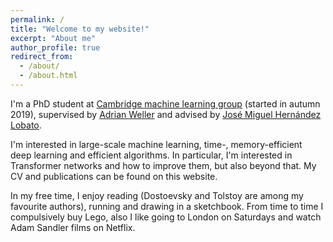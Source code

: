 ```yaml
---
permalink: /
title: "Welcome to my website!"
excerpt: "About me"
author_profile: true
redirect_from: 
  - /about/
  - /about.html
---
```


I'm a PhD student at [Cambridge machine learning group](http://mlg.eng.cam.ac.uk/) (started in autumn 2019), supervised by [Adrian Weller](http://mlg.eng.cam.ac.uk/adrian/) and advised by [José Miguel Hernández Lobato](https://jmhl.org/).

I'm interested in large-scale machine learning, time-, memory-efficient deep learning and efficient algorithms. In particular, I'm interested in Transformer networks and how to improve them, but also beyond that. My CV and publications can be found on this website.

In my free time, I enjoy reading (Dostoevsky and Tolstoy are among my favourite authors), running and drawing in a sketchbook. From time to time I compulsively buy Lego, also I like going to London on Saturdays and watch Adam Sandler films on Netflix.
